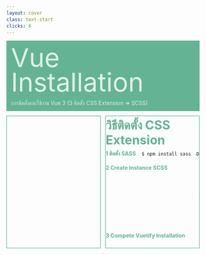```yaml
---
layout: cover
class: text-start
clicks: 6
---
```


<PageNumber :page="$page" />

<div v-click="[0, 7]" class="custom-background-title">
  <p class="custom-title"> Vue Installation </p>
  <p class="custom-sub-title"> การติดตั้งและใช้งาน Vue 3 (3 ติดตั้ง CSS Extension => SCSS) </p>
</div>
<div class="custom-container">
  <div
    v-click="[1, 7]"
    v-motion
    :initial="{ x: -400 }"
    :enter="{ x: 0 }"
    :leave="{ x: 400 }"
    class="custom-height-box custom-border-box pa-3"
  >
    <v-switch class="custom-switch">
      <template #1>
        <div class="mt-6">
          <img
            v-click="[1, 2]"
            v-motion
            :initial="{ x: -400 }"
            :enter="{ x: 0 }"
            :leave="{ x: 400 }"
            class="custom-size-vuetify-img ml-5"
            src="/public/assets/SCSS.png"
          >
          <p v-click="[1, 2]" class="custom-create-vuetify"> Install Extension </p>
        </div>
      </template>
      <template #2>
        <div class="mt-30">
          <img
            v-click="[2, 3]"
            v-motion
            :initial="{ x: -400 }"
            :enter="{ x: 0 }"
            :leave="{ x: 400 }"
            src="/public/assets/NPMISASS.jpg"
          >
        </div>
      </template>
      <template #3>
        <img
          v-click="[3, 4]"
          v-motion
          :initial="{ x: -400 }"
          :enter="{ x: 0 }"
          :leave="{ x: 400 }"
          class="custom-size-style-img mt-1 ml-36"
          src="/public/assets/CreateFolderStyle.jpg"
        >
      </template>
      <template #4>
<div class="custom-code-block">

```ts {*}{lines:false,startLine:1}
// ใส่ Code นี้ในไฟล์ _global.scss ของโฟลเดอร์ foundation
@use "./variable" as *;

::-webkit-scrollbar {
  width: 4px;
}

::-webkit-scrollbar-thumb {
  border-radius: 4px;
  background: grey
}

::-webkit-scrollbar-track {
  background: transparent;
}

* {
  margin: 0;
  padding: 0;
  box-sizing: border-box;
}

body {
  -webkit-font-smoothing: antialiased;
  -moz-osx-font-smoothing: grayscale;
}

```

</div>
<div class="custom-code-block mt-2">

```ts {*}{lines:false,startLine:1}
// ใส่ Code นี้ในไฟล์ _mixin.scss ของโฟลเดอร์ foundation
@mixin gradient($direction: to right, $start-color, $end-color) {
  background: $start-color;
  background: -webkit-linear-gradient($direction, $start-color, $end-color);
  background: linear-gradient($direction, $start-color, $end-color);
}
```

</div>
<div class="custom-code-block mt-2">

```ts {*}{lines:false,startLine:1}
// ใส่ Code นี้ในไฟล์ _variable.scss ของโฟลเดอร์ foundation
$primary: '#FFFFFF';
```

</div>
      </template>
      <template #5>
<div class="custom-code-block mt-27">

```ts {*}{lines:false,startLine:1}
// ใส่ Code นี้ในไฟล์ base.scss ของโฟลเดอร์ style
@forward './foundation/variable';
@forward './foundation/global';
@forward './foundation/mixin';
```

</div>
      </template>
      <template #6>
        <div class="mt-6">
          <img
            v-click="[6, 7]"
            v-motion
            :initial="{ x: -400 }"
            :enter="{ x: 0 }"
            :leave="{ x: 400 }"
            class="custom-size-vuetify-img ml-5"
            src="/public/assets/SCSS.png"
          >
          <p class="custom-create-vuetify"> Complete </p>
        </div>
      </template>
    </v-switch>
  </div>
  <div
    v-click="[1, 7]"
    v-motion
    :initial="{ x: -400 }"
    :enter="{ x: 0 }"
    :leave="{ x: 400 }"
    class="custom-height-box custom-border-box pa-3 h-ful"
  >
    <p v-click="[1, 7]" class="custom-title-list"> วิธีติดตั้ง CSS Extension </p>
    <div v-click="[2, 7]" class="mt-3">
      <div v-click="[2, 7]" class="custom-display-box-title">
        <div class="custom-display-subtitle-content-list">
          <p class="custom-subtitle-list-title"> 1 ติดตั้ง SASS </p>
          <div class="custom-subtitle-list-content">
<div class="custom-code-block">

```ts {*}{lines:false,startLine:1}
$ npm install sass -D
```

</div>
          </div>
        </div>
      </div>
      <div v-click="[3, 7]" class="custom-display-box-title mb-4">
        <div>
          <p class="custom-subtitle-list-title"> 2 Create Instance SCSS </p>
          <div class="ml-4">
            <p v-click="[3, 7]" class="custom-subtitle-list-content"> 2.1 สร้างโฟลเดอร์ styles ใน src </p>
            <p v-click="[3, 7]" class="custom-subtitle-list-content"> 2.2 สร้างโฟลเดอร์ foundation ใน styles </p>
            <p v-click="[3, 7]" class="custom-subtitle-list-content"> 2.3 สร้างไฟล์ base.scss ใน styles </p>
            <p v-click="[3, 7]" class="custom-subtitle-list-content"> 2.4 สร้างไฟล์ _global.scss, _variable.scss และ _mixin.scss ใน foundation </p>
            <div v-click="[4, 7]">
              <p class="custom-subtitle-list-content"> 2.5 โยน Code 3 ชุดนี้ลงในทั้ง 3 ไฟล์ของ foundation </p>
            </div>
            <div v-click="[5, 7]">
              <p class="custom-subtitle-list-content"> 2.6 โยน Code ชุดนี้ลงใน base.scss ของ styles </p>
            </div>
          </div>
        </div>
      </div>
      <div v-click="[6, 7]" class="custom-display-box-title">
        <p class="custom-subtitle-list-title"> 3 Compete Vuetify Installation </p>
      </div>
    </div>
  </div>
</div>

<style>
.slidev-layout {
  padding: 28px;
  background: #35485d;
  z-index: 2;
  ::-webkit-scrollbar {
    width: 4px !important;
    height: 4px !important;
  }
  ::-webkit-scrollbar-thumb {
    border-radius: 8px !important;
    background: grey !important;
  }
  ::-webkit-scrollbar-track {
    background: transparent !important;
  }
}
.custom-container {
  display: grid;
  grid-template-columns: 3fr 3fr;
  gap: 12px;
  padding-top: 12px;
}
.custom-background-title {
  background-color: #3fa17b;
  padding: 12px;
  opacity: 0.8;
}
.custom-title {
  font-size: 68px;
  line-height: 4rem;
  margin: 0;
}
.custom-sub-title {
  margin-bottom: 0;
}
.custom-create-vue {
  font-size: 32px;
  font-weight: bold;
  position: absolute;
  bottom: 32px;
  right: 0;
  margin-right:32px;
  color: #3fa17b !important;
}
.custom-create-vuetify {
  font-size: 32px;
  font-weight: bold;
  position: absolute;
  bottom: 32px;
  right: 0;
  margin-right: 40px;
  color: #3fa17b !important;
}
.custom-display-subtitle-content-list {
  display: flex;
  margin-top: 8px;
  margin-bottom: 12px;
}
.custom-display-subtitle-content-list {
  display: flex;
  flex-direction: row;
  align-items: center;
  justify-content: space-between;
  width: 100%;
  margin: 0;
  margin-bottom: 16px;
  height: 24px;
}
.custom-subtitle-list-title {
  width: 270px !important;
  color: #3fa17b !important;
  margin: 0px;
  font-weight: bold;
}
.custom-subtitle-list-content {
  margin: 0px;
}
.custom-size-vue-img {
  width: 228px;
}
.custom-size-vuetify-img {
  width: 250px;
}
.custom-size-style-img {
  width: 140px;
}
.custom-size-axios-img {
  width: 250px;
}
.custom-display-box-title {
  display: flex;
  justify-content: start;
}
.slidev-code-wrapper {
  width: 100% !important;
}
.custom-code-block {
  display: flex;
  flex-direction: column;
  align-items: start;
  justify-content: start;
  text-align: start;
}
.slidev-code-wrapper .line {
  padding-right: 20px;
}
.custom-title-list {
  font-size: 32px !important;
  font-weight: bold;
  color: #3fa17b !important;
  margin-top: 4px;
  margin-bottom: 4px;
}
.custom-subtitle-list {
  display: block;
  font-weight: bold;
  color: #3fa17b !important;
  margin: 0;
}
.custom-height-box {
  height: 344px;
  overflow-y: auto;
  overflow-x: hidden;
}
.custom-border-box {
  border: 1px;
  border-style: solid;
  border-color: #3fa17b;
}
p {
  color: white !important;
  opacity: 0.8 !important;
}
.custom-content {
  display: flex;
  margin: 0;
  margin-bottom: 12px;
  width: 230px;
}
</style>

<!-- รู้ได้ไงว่าต้องทำแบบนี้ => อ่าน document API (Application Programming Interface) ในบริบททั่วไปหมายถึง อินเตอร์เฟซหรือชุดของกฎและฟังก์ชันที่ช่วยให้ซอฟต์แวร์หรือระบบต่าง ๆ สื่อสารกันได้ -->